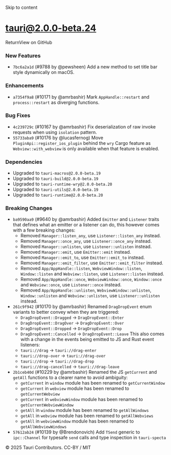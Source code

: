 Skip to content
# tauri@2.0.0-beta.24
ReturnView on GitHub
### New Features
  * `7bc6a2a1d` (#9788 by @pewsheen) Add a new method to set title bar style dynamically on macOS.


### Enhancements
  * `a7354f9a8` (#10171 by @amrbashir) Mark `AppHandle::restart` and `process::restart` as diverging functions.


### Bug Fixes
  * `4c239729c` (#10167 by @amrbashir) Fix deserialization of raw invoke requests when using `isolation` pattern.
  * `55733aba9` (#10176 by @lucasfernog) Move `PluginApi::register_ios_plugin` behind the `wry` Cargo feature as `Webview::with_webview` is only available when that feature is enabled.


### Dependencies
  * Upgraded to `tauri-macros@2.0.0-beta.19`
  * Upgraded to `tauri-build@2.0.0-beta.19`
  * Upgraded to `tauri-runtime-wry@2.0.0-beta.20`
  * Upgraded to `tauri-utils@2.0.0-beta.19`
  * Upgraded to `tauri-runtime@2.0.0-beta.20`


### Breaking Changes
  * `ba9590aa9` (#9640 by @amrbashir) Added `Emitter` and `Listener` traits that defines what an emitter or a listener can do, this however comes with a few breaking changes:
    * Removed `Manager::listen_any`, use `Listener::listen_any` instead.
    * Removed `Manager::once_any`, use `Listener::once_any` instead.
    * Removed `Manager::unlisten`, use `Listener::unlisten` instead.
    * Removed `Manager::emit`, use `Emitter::emit` instead.
    * Removed `Manager::emit_to`, use `Emitter::emit_to` instead.
    * Removed `Manager::emit_filter`, use `Emitter::emit_filter` instead.
    * Removed `App/AppHandle::listen`, `WebviewWindow::listen`, `Window::listen` and `Webview::listen`, use `Listener::listen` instead.
    * Removed `App/AppHandle::once`, `WebviewWindow::once`, `Window::once` and `Webview::once`, use `Listener::once` instead.
    * Removed `App/AppHandle::unlisten`, `WebviewWindow::unlisten`, `Window::unlisten` and `Webview::unlisten`, use `Listener::unlisten` instead.
  * `261c9f942` (#10170 by @amrbashir) Renamed `DragDropEvent` enum variants to better convey when they are triggered:
    * `DragDropEvent::Dragged` -> `DragDropEvent::Enter`
    * `DragDropEvent::DragOver` -> `DragDropEvent::Over`
    * `DragDropEvent::Dropped` -> `DragDropEvent::Drop`
    * `DragDropEvent::Cancelled` -> `DragDropEvent::Leave`
This also comes with a change in the events being emitted to JS and Rust event listeners:
    * `tauri://drag` -> `tauri://drag-enter`
    * `tauri://drop-over` -> `tauri://drag-over`
    * `tauri://drop` -> `tauri://drag-drop`
    * `tauri://drag-cancelled` -> `tauri://drag-leave`
  * `2b1ceb40d` (#10229 by @amrbashir) Renamed the JS `getCurrent` and `getAll` functions to a clearer name to avoid ambiguity:
    * `getCurrent` in `window` module has been renamed to `getCurrentWindow`
    * `getCurrent` in `webview` module has been renamed to `getCurrentWebview`
    * `getCurrent` in `webviewWindow` module has been renamed to `getCurrentWebviewWindow`
    * `getAll` in `window` module has been renamed to `getAllWindows`
    * `getAll` in `webview` module has been renamed to `getAllWebviews`
    * `getAll` in `webviewWindow` module has been renamed to `getAllWebviewWindows`
  * `57612ab24` (#10139 by @Brendonovich) Add `TSend` generic to `ipc::Channel` for typesafe `send` calls and type inspection in `tauri-specta`


© 2025 Tauri Contributors. CC-BY / MIT
